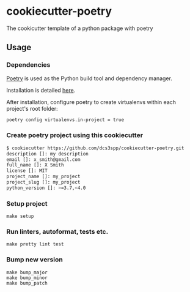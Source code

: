 # cookiecutter-poetry

The cookicutter template of a python package with poetry

## Usage

### Dependencies

[Poetry](https://python-poetry.org/docs/) is used as the Python build tool and dependency manager.

Installation is detailed [here](ihttps://python-poetry.org/docs/#installation).

After installation, configure poetry to create virtualenvs within each project's root folder:

```bash
poetry config virtualenvs.in-project = true
```

### Create poetry project using this cookiecutter

```bash
$ cookiecutter https://github.com/dcs3spp/cookiecutter-poetry.git
description []: my description
email []: x_smith@gmail.com
full_name []: X Smith
license []: MIT
project_name []: my_project
project_slug []: my_project
python_version []: >=3.7,<4.0
```

### Setup project

    make setup

### Run linters, autoformat, tests etc.

    make pretty lint test

### Bump new version

    make bump_major
    make bump_minor
    make bump_patch

